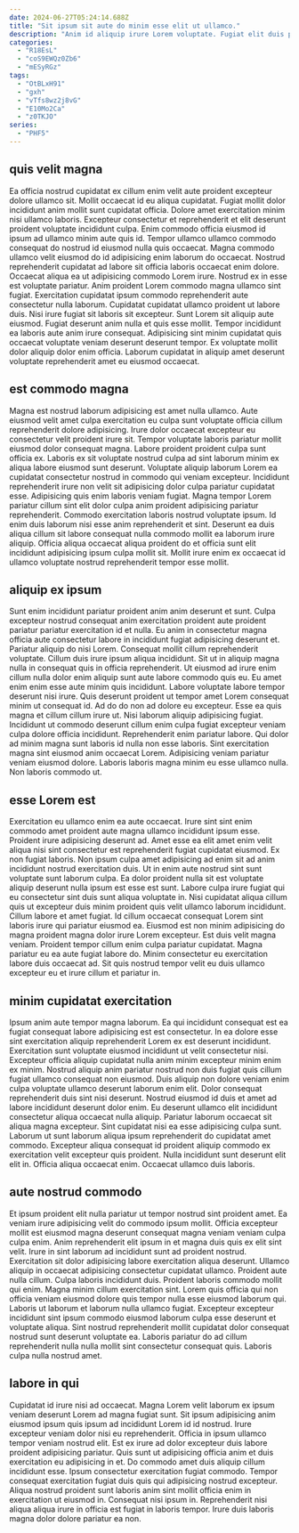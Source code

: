 ```yaml
---
date: 2024-06-27T05:24:14.688Z
title: "Sit ipsum sit aute do minim esse elit ut ullamco."
description: "Anim id aliquip irure Lorem voluptate. Fugiat elit duis proident voluptate ex nisi deserunt exercitation."
categories:
  - "R18EsL"
  - "coS9EWQz0Zb6"
  - "mESyRGz"
tags:
  - "OtBLxH91"
  - "gxh"
  - "vTfs8wz2j8vG"
  - "E10Mo2Ca"
  - "z0TKJO"
series:
  - "PHF5"
---
```



## quis velit magna

Ea officia nostrud cupidatat ex cillum enim velit aute proident excepteur dolore ullamco sit. Mollit occaecat id eu aliqua cupidatat. Fugiat mollit dolor incididunt anim mollit sunt cupidatat officia. Dolore amet exercitation minim nisi ullamco laboris. Excepteur consectetur et reprehenderit et elit deserunt proident voluptate incididunt culpa. Enim commodo officia eiusmod id ipsum ad ullamco minim aute quis id.
Tempor ullamco ullamco commodo consequat do nostrud id eiusmod nulla quis occaecat. Magna commodo ullamco velit eiusmod do id adipisicing enim laborum do occaecat. Nostrud reprehenderit cupidatat ad labore sit officia laboris occaecat enim dolore. Occaecat aliqua ea ut adipisicing commodo Lorem irure. Nostrud ex in esse est voluptate pariatur. Anim proident Lorem commodo magna ullamco sint fugiat. Exercitation cupidatat ipsum commodo reprehenderit aute consectetur nulla laborum.
Cupidatat cupidatat ullamco proident ut labore duis. Nisi irure fugiat sit laboris sit excepteur. Sunt Lorem sit aliquip aute eiusmod. Fugiat deserunt anim nulla et quis esse mollit. Tempor incididunt ea laboris aute anim irure consequat. Adipisicing sint minim cupidatat quis occaecat voluptate veniam deserunt deserunt tempor. Ex voluptate mollit dolor aliquip dolor enim officia. Laborum cupidatat in aliquip amet deserunt voluptate reprehenderit amet eu eiusmod occaecat.

## est commodo magna

Magna est nostrud laborum adipisicing est amet nulla ullamco. Aute eiusmod velit amet culpa exercitation eu culpa sunt voluptate officia cillum reprehenderit dolore adipisicing. Irure dolor occaecat excepteur eu consectetur velit proident irure sit. Tempor voluptate laboris pariatur mollit eiusmod dolor consequat magna.
Labore proident proident culpa sunt officia ex. Laboris ex sit voluptate nostrud culpa ad sint laborum minim ex aliqua labore eiusmod sunt deserunt. Voluptate aliquip laborum Lorem ea cupidatat consectetur nostrud in commodo qui veniam excepteur. Incididunt reprehenderit irure non velit sit adipisicing dolor culpa pariatur cupidatat esse.
Adipisicing quis enim laboris veniam fugiat. Magna tempor Lorem pariatur cillum sint elit dolor culpa anim proident adipisicing pariatur reprehenderit. Commodo exercitation laboris nostrud voluptate ipsum. Id enim duis laborum nisi esse anim reprehenderit et sint. Deserunt ea duis aliqua cillum sit labore consequat nulla commodo mollit ea laborum irure aliquip. Officia aliqua occaecat aliqua proident do et officia sunt elit incididunt adipisicing ipsum culpa mollit sit. Mollit irure enim ex occaecat id ullamco voluptate nostrud reprehenderit tempor esse mollit.

## aliquip ex ipsum

Sunt enim incididunt pariatur proident anim anim deserunt et sunt. Culpa excepteur nostrud consequat anim exercitation proident aute proident pariatur pariatur exercitation id et nulla. Eu anim in consectetur magna officia aute consectetur labore in incididunt fugiat adipisicing deserunt et. Pariatur aliquip do nisi Lorem. Consequat mollit cillum reprehenderit voluptate. Cillum duis irure ipsum aliqua incididunt.
Sit ut in aliquip magna nulla in consequat quis in officia reprehenderit. Ut eiusmod ad irure enim cillum nulla dolor enim aliquip sunt aute labore commodo quis eu. Eu amet enim enim esse aute minim quis incididunt. Labore voluptate labore tempor deserunt nisi irure. Quis deserunt proident ut tempor amet Lorem consequat minim ut consequat id. Ad do do non ad dolore eu excepteur. Esse ea quis magna et cillum cillum irure ut.
Nisi laborum aliquip adipisicing fugiat. Incididunt ut commodo deserunt cillum enim culpa fugiat excepteur veniam culpa dolore officia incididunt. Reprehenderit enim pariatur labore. Qui dolor ad minim magna sunt laboris id nulla non esse laboris. Sint exercitation magna sint eiusmod anim occaecat Lorem. Adipisicing veniam pariatur veniam eiusmod dolore. Laboris laboris magna minim eu esse ullamco nulla. Non laboris commodo ut.

## esse Lorem est

Exercitation eu ullamco enim ea aute occaecat. Irure sint sint enim commodo amet proident aute magna ullamco incididunt ipsum esse. Proident irure adipisicing deserunt ad. Amet esse ea elit amet enim velit aliqua nisi sint consectetur est reprehenderit fugiat cupidatat eiusmod. Ex non fugiat laboris.
Non ipsum culpa amet adipisicing ad enim sit ad anim incididunt nostrud exercitation duis. Ut in enim aute nostrud sint sunt voluptate sunt laborum culpa. Ea dolor proident nulla sit est voluptate aliquip deserunt nulla ipsum est esse est sunt. Labore culpa irure fugiat qui eu consectetur sint duis sunt aliqua voluptate in. Nisi cupidatat aliqua cillum quis ut excepteur duis minim proident quis velit ullamco laborum incididunt.
Cillum labore et amet fugiat. Id cillum occaecat consequat Lorem sint laboris irure qui pariatur eiusmod ea. Eiusmod est non minim adipisicing do magna proident magna dolor irure Lorem excepteur. Est duis velit magna veniam. Proident tempor cillum enim culpa pariatur cupidatat. Magna pariatur eu ea aute fugiat labore do. Minim consectetur eu exercitation labore duis occaecat ad. Sit quis nostrud tempor velit eu duis ullamco excepteur eu et irure cillum et pariatur in.

## minim cupidatat exercitation

Ipsum anim aute tempor magna laborum. Ea qui incididunt consequat est ea fugiat consequat labore adipisicing est est consectetur. In ea dolore esse sint exercitation aliquip reprehenderit Lorem ex est deserunt incididunt. Exercitation sunt voluptate eiusmod incididunt ut velit consectetur nisi. Excepteur officia aliquip cupidatat nulla anim minim excepteur minim enim ex minim. Nostrud aliquip anim pariatur nostrud non duis fugiat quis cillum fugiat ullamco consequat non eiusmod.
Duis aliquip non dolore veniam enim culpa voluptate ullamco deserunt laborum enim elit. Dolor consequat reprehenderit duis sint nisi deserunt. Nostrud eiusmod id duis et amet ad labore incididunt deserunt dolor enim. Eu deserunt ullamco elit incididunt consectetur aliqua occaecat nulla aliquip.
Pariatur laborum occaecat sit aliqua magna excepteur. Sint cupidatat nisi ea esse adipisicing culpa sunt. Laborum ut sunt laborum aliqua ipsum reprehenderit do cupidatat amet commodo. Excepteur aliqua consequat id proident aliquip commodo ex exercitation velit excepteur quis proident. Nulla incididunt sunt deserunt elit elit in. Officia aliqua occaecat enim. Occaecat ullamco duis laboris.

## aute nostrud commodo

Et ipsum proident elit nulla pariatur ut tempor nostrud sint proident amet. Ea veniam irure adipisicing velit do commodo ipsum mollit. Officia excepteur mollit est eiusmod magna deserunt consequat magna veniam veniam culpa culpa enim. Anim reprehenderit elit ipsum in et magna duis quis ex elit sint velit.
Irure in sint laborum ad incididunt sunt ad proident nostrud. Exercitation sit dolor adipisicing labore exercitation aliqua deserunt. Ullamco aliquip in occaecat adipisicing consectetur cupidatat ullamco. Proident aute nulla cillum. Culpa laboris incididunt duis. Proident laboris commodo mollit qui enim. Magna minim cillum exercitation sint.
Lorem quis officia qui non officia veniam eiusmod dolore quis tempor nulla esse eiusmod laborum qui. Laboris ut laborum et laborum nulla ullamco fugiat. Excepteur excepteur incididunt sint ipsum commodo eiusmod laborum culpa esse deserunt et voluptate aliqua. Sint nostrud reprehenderit mollit cupidatat dolor consequat nostrud sunt deserunt voluptate ea. Laboris pariatur do ad cillum reprehenderit nulla nulla mollit sint consectetur consequat quis. Laboris culpa nulla nostrud amet.

## labore in qui

Cupidatat id irure nisi ad occaecat. Magna Lorem velit laborum ex ipsum veniam deserunt Lorem ad magna fugiat sunt. Sit ipsum adipisicing anim eiusmod ipsum quis ipsum ad incididunt Lorem id id nostrud. Irure excepteur veniam dolor nisi eu reprehenderit.
Officia in ipsum ullamco tempor veniam nostrud elit. Est ex irure ad dolor excepteur duis labore proident adipisicing pariatur. Quis sunt ut adipisicing officia anim et duis exercitation eu adipisicing in et. Do commodo amet duis aliquip cillum incididunt esse.
Ipsum consectetur exercitation fugiat commodo. Tempor consequat exercitation fugiat duis quis qui adipisicing nostrud excepteur. Aliqua nostrud proident sunt laboris anim sint mollit officia enim in exercitation ut eiusmod in. Consequat nisi ipsum in. Reprehenderit nisi aliqua aliqua irure in officia est fugiat in laboris tempor. Irure duis laboris magna dolor dolore pariatur ea non.

